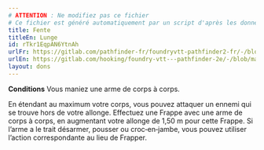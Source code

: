 ```yaml
---
# ATTENTION : Ne modifiez pas ce fichier
# Ce fichier est généré automatiquement par un script d'après les données du module Foundry VTT officiel et de sa traduction
title: Fente
titleEn: Lunge
id: rTkr1EqpAN6YtnAh
urlFr: https://gitlab.com/pathfinder-fr/foundryvtt-pathfinder2-fr/-/blob/master/data/feats/rTkr1EqpAN6YtnAh.htm
urlEn: https://gitlab.com/hooking/foundry-vtt---pathfinder-2e/-/blob/master/packs/data/feats.db/lunge.json
layout: dons
---
```

**Conditions** Vous maniez une arme de corps à corps.

En étendant au maximum votre corps, vous pouvez attaquer un ennemi qui se trouve hors de votre allonge. Effectuez une Frappe avec une arme de corps à corps, en augmentant votre allonge de 1,50 m pour cette Frappe. Si l’arme a le trait désarmer, pousser ou croc‑en‑jambe, vous pouvez utiliser l’action correspondante au lieu de Frapper.
